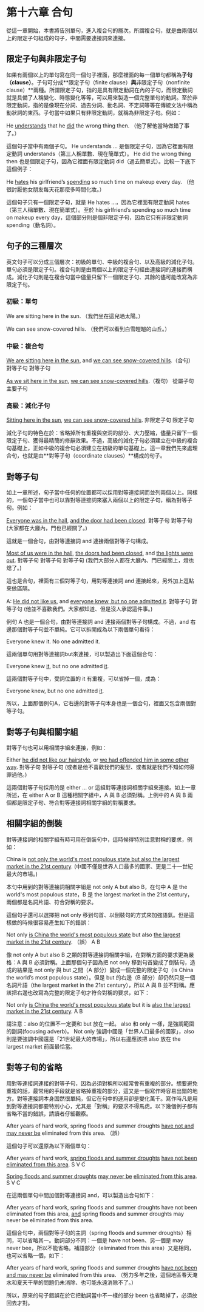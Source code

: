 # 第十六章 合句

從這一章開始，本書將告別單句，進入複合句的層次。所謂複合句，就是由兩個以上的限定子句組成的句子，中間需要連接詞來連接。

## 限定子句與非限定子句

如果有兩個以上的單句寫在同一個句子裡面，那麼裡面的每一個單句都稱為**子句（clause）**。子句可分成**限定子句（finite clause）**與**非限定子句（nonfinite clause）**兩種。所謂限定子句，指的是具有限定動詞在內的子句，而限定動詞就是具備了人稱變化、時態變化等等，可以用來製造一個完整單句的動詞。至於非限定動詞，指的是像現在分詞、過去分詞、動名詞、不定詞等等在傳統文法中稱為動狀詞的東西。子句當中如果只有非限定動詞，就稱為非限定子句。例如：

He <u>understands</u> that he <u>did</u> the wrong thing then.
（他了解他當時做錯了事了。）

這個句子當中有兩個子句。 He understands … 是個限定子句，因為它裡面有限定動詞 understands（第三人稱單數、現在簡單式）。 He did the wrong thing then 也是個限定子句，因為它裡面有限定動詞 did（過去簡單式）。比較一下底下這個例子：

He <u>hates</u> his girlfriend’s <u>spending</u> so much time on makeup every day.
（他很討厭他女朋友每天花那麼多時間化妝。）

這個句子只有一個限定子句，就是 He hates …，因為它裡面有限定動詞 hates（第三人稱單數、現在簡單式）。至於 his girlfriend’s spending so much time on makeup every day，這個部分則是個非限定子句，因為它只有非限定動詞 spending（動名詞）。

## 句子的三種層次

英文句子可以分成三個層次：初級的單句、中級的複合句、以及高級的減化子句。單句必須是限定子句。複合句則是由兩個以上的限定子句經由連接詞的連接而構成。減化子句則是在複合句當中儘量只留下一個限定子句、其餘的儘可能改寫為非限定子句。

### 初級：單句

We are sitting here in the sun.
（我們坐在這兒晒太陽。）

We can see snow-covered hills.
（我們可以看到白雪皚皚的山丘。）

### 中級：複合句

<u>We are sitting here in the sun</u>, and <u>we can see snow-covered hills</u>.（合句）
對等子句 對等子句

<u>As we sit here in the sun</u>, <u>we can see snow-covered hills</u>.（複句）
從屬子句 主要子句

### 高級：減化子句

<u>Sitting here in the sun</u>, <u>we can see snow-covered hills</u>.
非限定子句 限定子句

減化子句的特色在於：省略掉所有重複與空洞的部分、大力壓縮，儘量只留下一個限定子句、獲得最精簡的修辭效果。不過，高級的減化子句必須建立在中級的複合句基礎上，正如中級的複合句必須建立在初級的單句基礎上。這一章我們先來處理合句，也就是由**對等子句（coordinate clauses）**構成的句子。

## 對等子句

如上一章所述，句子當中任何的位置都可以採用對等連接詞而並列兩個以上。同樣的，一個句子當中也可以靠對等連接詞來塞入兩個以上的限定子句，稱為對等子句。例如：

<u>Everyone was in the hall</u>, <u>and the door had been closed</u>.
對等子句 對等子句 (大家都在大廳內，門也已經關了。)

這就是一個合句，由對等連接詞 and 連接兩個對等子句構成。

<u>Most of us were in the hall</u>, <u>the doors had been closed</u>, and <u>the lights were out</u>.
對等子句 對等子句 對等子句
(我們大部分人都在大廳內、門已經關上，燈也熄了。)

這也是合句，裡面有三個對等子句，用對等連接詞 and 連接起來，另外加上逗點來做區隔。

A: <u>He did not like us</u>, and <u>everyone knew, but no one admitted it</u>.
對等子句 對等子句
(他並不喜歡我們。大家都知道、但是沒人承認這件事。)

例句 A 也是一個合句，由對等連接詞 and 連接兩個對等子句構成。不過，and 右邊那個對等子句並不單純。它可以拆開成為以下兩個單句看待：

Everyone knew it.
No one admitted it.

這兩個單句用對等連​​接詞but來連接，可以製造出下面這個合句：

Everyone knew <u>it</u>, but no one admitted <u>it</u>.

這兩個對等子句中，受詞位置的 it 有重複，可以省掉一個，成為：

Everyone knew, but no one admitted <u>it</u>.

所以，上面那個例句A，它右邊的對等子句本身也是一個合句，裡面又包含兩個對等子句。

## 對等子句與相關字組

對等子句也可以用相關字組來連接，例如：

Either <u>he did not like our hairstyle</u>, or <u>we had offended him in some other way</u>.
對等子句 對等子句
(或者是他不喜歡我們的髪型、或者就是我們不知如何得罪過他。)

這兩個對等子句採用的是 either … or 這組對等連接詞相關字組來連接。如上一章所述，在 either A or B 這種相關字組中，A 與 B 必須對稱。上例中的 A 與 B 兩個都是限定子句、符合對等連接詞相關字組的對稱要求。

## 相關字組的倒裝

對等連接詞的相關字組有時可用在倒裝句中，這時候得特別注意對稱的要求，例如：

China is <u>not only the world's most populous state but also the largest market in the 21st century</u>.
(中國不僅是世界人口最多的國家、更是二十一世紀最大的市場。)

本句中用到的對等連接詞相關字組是 not only A but also B，在句中 A 是 the world's most populous state，B 是 the largest market in the 21st century，兩個都是名詞片語、符合對稱的要求。

這個句子還可以選擇把 not only 移到句首、以倒裝句的方式來加強語氣。但是這樣做的時候很容易產生如下的錯誤：

Not only <u>is China the world's most populous state</u> but also <u>the largest market in the 21st century</u>. （誤）
A B

像 not only A but also B 之類的對等連接詞相關字組，在對稱方面的要求更為嚴格：A 與 B 必須對稱。上面那個句子因為把 not only 移到句首變成了倒裝句，造成的結果是 not only 與 but 之間（A 部分）變成一個完整的限定子句（is China the world’s most populous state）。但是 but 的右邊（B 部分）卻仍然只是一個名詞片語（the largest market in the 21st century），所以 A 與 B 並不對稱。應該把右邊也改寫為完整的限定子句才符合對稱的要求，如下：

Not only <u>is China the world's most populous state</u> but it is <u>also the largest market in the 21st century</u>.
A B

請注意：also 的位置不一定要和 but 放在一起。 also 和 only 一樣，是強調範圍的副詞(focusing adverb)。 Not only 強調中國是「世界人口最多的國家」，also 則是要強調中國還是「21世紀最大的市場」，所以右邊應該把 also 放在 the largest market 前面最恰當。

## 對等子句的省略

用對等連接詞連接的對等子句，因為必須對稱所以經常會有重複的部分。想要避免重複的話，最常用的手段就是省略掉重複的部分，這又是一個寫作時容易出錯的地方。對等連接詞本身固然很單純，但它在句中的運用卻是變化萬千。寫作時凡是用到對等連接詞都要特別小心，尤其是「對稱」的要求不得馬虎。以下幾個例子都有省略不當的錯誤，請讀者仔細觀察。

After years of hard work, spring floods and summer droughts <u>have not and may never be</u> eliminated from this area. （誤）

這個句子可以還原為以下兩個單句：

After years of hard work, <u>spring floods and summer droughts</u> <u>have not been</u> <u>eliminated from this area</u>.
S V C

<u>Spring floods and summer droughts</u> <u>may never be</u> <u>eliminated from this area</u>.
S V C

在這兩個單句中間加個對等連接詞 and，可以製造出合句如下：

After years of hard work, spring floods and summer droughts have not been eliminated from this area, <u>and</u> spring floods and summer droughts may never be eliminated from this area.

這個合句中，兩個對等子句的主詞（spring floods and summer droughts）相同，可以省略其一。動詞部分不同：一個是 have not been、另一個是 may never bee，所以不能省略。補語部分（eliminated from this area）又是相同，也可以省略一個，如下：

After years of hard work, spring floods and summer droughts <u>have not been and may never be</u> eliminated from this area.
（努力多年之後，這個地區春天淹水和夏天干旱的問題仍未消除、也可能永遠消除不了。）

所以，原來的句子錯誤在於它把動詞當中不一樣的部分 been 也省略掉了，必須放回去才對。